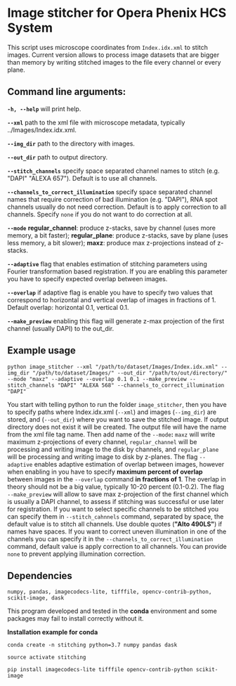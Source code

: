# Image stitcher for Opera Phenix HCS System 

This script uses microscope coordinates from `Index.idx.xml` to stitch images.
Current version allows to process image datasets that are bigger than memory by writing stitched images to the file every channel or every plane.

## Command line arguments:
**`-h, --help`**    will print help.

**`--xml`**   path to the xml file with microscope metadata, typically ../Images/Index.idx.xml.

**`--img_dir`**   path to the directory with images.

**`--out_dir`**   path to output directory.

**`--stitch_channels`**   specify space separated channel names to stitch (e.g. "DAPI" "ALEXA 657"). Default is to use all channels.

**`--channels_to_correct_illumination`**  specify space separated channel names that require correction of bad illumination (e.g. "DAPI"), RNA spot channels usually do not need correction. Default is to apply correction to all channels. Specify `none` if you do not want to do correction at all.

**`--mode`**  **regular_channel**: produce z-stacks, save by channel (uses more memory, a bit faster); 
            **regular_plane**: produce z-stacks, save by plane (uses less memory, a bit slower); 
            **maxz**: produce max z-projections instead of z-stacks.
            
**`--adaptive`**    flag that enables estimation of stitching parameters using Fourier transformation based registration. If you are enabling this parameter you have to specify expected overlap between images.

**`--overlap`**     if adaptive flag is enable you have to specify two values that correspond to horizontal and vertical overlap of images in fractions of 1. Default overlap: horizontal 0.1, vertical 0.1.

**`--make_preview`**  enabling this flag will generate z-max projection of the first channel (usually DAPI) to the out_dir.

## Example usage

`python image_stitcher --xml "/path/to/dataset/Images/Index.idx.xml" --img_dir "/path/to/dataset/Images/" --out_dir "/path/to/out/directory/" --mode "maxz" --adaptive --overlap 0.1 0.1 --make_preview --stitch_channels "DAPI" "ALEXA 568" --channels_to_correct_illumination "DAPI"`

You start with telling python to run the folder `image_stitcher`, then you have to specify paths where Index.idx.xml (`--xml`) and images (`--img_dir`) are stored, and (`--out_dir`) where you want to save the stitched image. If output directory does not exist it will be created. The output file will have the name from the xml file tag name.
Then add name of the `--mode`**:** `maxz` will write maximum z-projections of every channel, `regular_channel` will be processing and writing image to the disk by channels, and `regular_plane` will be processing and writing image to disk by z-planes. 
The flag `--adaptive` enables adaptive estimation of overlap between images, however when enabling in you have to specify **maximum percent of overlap** between images in the `--overlap` command **in fractions of 1**. The overlap in theory should not be a big value, typically 10-20 percent (0.1-0.2). 
The flag `--make_preview` will allow to save max z-projection of the first channel which is usually a DAPI channel, to assess if stitching was successful or use later for registration. 
If you want to select specific channels to be stitched you can specify them in `--stitch_cahnnels` command, separated by space, the default value is to stitch all channels. Use double quotes (**"Alto 490LS"**) if names have spaces. 
If you want to correct uneven illumination in one of the channels you can specify it in the `--channels_to_correct_illumination` command, default value is apply correction to all channels. You can provide `none` to prevent applying illumination correction.


## Dependencies

`numpy, pandas, imagecodecs-lite, tifffile, opencv-contrib-python, scikit-image, dask`

This program developed and tested in the **conda** environment and some packages may fail to install correctly without it.

**Installation example for conda**

`conda create -n stitching python=3.7 numpy pandas dask`

`source activate stitching`

`pip install imagecodecs-lite tifffile opencv-contrib-python scikit-image`

